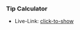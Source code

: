 ### Tip Calculator

- Live-Link: [click-to-show](https://muhammed-nayeem.github.io/JavaScript-Projects/Tip-Calculator/)
